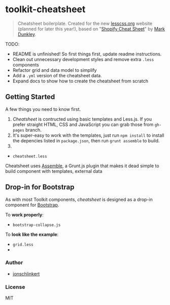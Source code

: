 # toolkit-cheatsheet

> Cheatsheet boilerplate. Created for the new [lesscss.org](http://lesscss.org) website (planned for later this year!), based on "[Shopify Cheat Sheet](http://cheat.markdunkley.com/)" by [Mark Dunkley](https://twitter.com/markdunkley).


TODO:
  * README is unfinished! So first things first, update readme instructions.
  * Clean out unnecessary development styles and remove extra `.less` components
  * Refactor grid and data model to simplify
  * Add a `.yml` version of the cheatsheet data.
  * Expand docs to show how to create the cheatsheet from scratch


## Getting Started

A few things you need to know first.

  1. _Cheatsheet_ is contructed using basic templates and Less.js. If you prefer straight HTML, CSS and JavaScript you can grab those from `gh-pages` branch.
  2. It's super-easy to work with the templates, just run `npm install` to install the depencies listed in `package.json`, then run `grunt assemble` to build.
  3.

  * `cheatsheet.less`


Cheatsheet uses [Assemble](http://github.com/assemble/assemble), a Grunt.js plugin that makes it dead simple to build component with templates, external data





## Drop-in for Bootstrap

As with most Toolkit components, _cheatsheet_ is designed as a drop-in component for [Bootstrap](http://twitter.github.com/bootstrap).

To **work properly**:

  * `bootstrap-collapse.js`

To **look like the example**:
  * `grid.less`
  *



### Author

+ [jonschlinkert](http://github.com/jonschlinkert)


### License

MIT